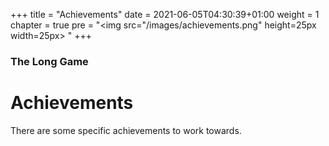 +++
title = "Achievements"
date = 2021-06-05T04:30:39+01:00
weight = 1
chapter = true
pre = "<img src=\"/images/achievements.png\" height=25px width=25px> "
+++

### The Long Game

# Achievements

There are some specific achievements to work towards.

